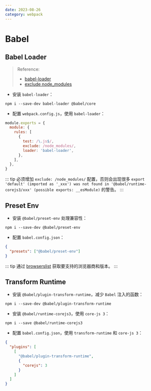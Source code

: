 ```yaml
---
date: 2023-08-26
category: webpack
---
```


# Babel

## Babel Loader

> Reference:
> - [babel-loader](https://webpack.js.org/loaders/babel-loader/)
> - [exclude node_modules](https://juejin.cn/post/7147547649221066783)

- 安装 `babel-loader`：

```npm
npm i --save-dev babel-loader @babel/core
```

- 配置 `webpack.config.js`，使用 `babel-loader`：

```javascript
module.exports = {
  module: {
    rules: [
      {
        test: /\.js$/,
        exclude: /node_modules/,
        loader: 'babel-loader',
      },
    ],
  },
}
```

::: tip
必须增加 `exclude: /node_modules/` 配置，否则会出现很多 `export 'default' (imported as '_xxx') was not found in '@babel/runtime-corejs3/xxx' (possible exports: __esModule)` 的警告。
:::

## Preset Env

- 安装 `@babel/preset-env` 处理兼容性：

```npm
npm i --save-dev @babel/preset-env
```

- 配置 `babel.config.json`：

```json
{
  "presets": ["@babel/preset-env"]
}
```

::: tip
通过 [browserslist](/blog/front_end/engineering/browserslist/) 获取要支持的浏览器商和版本。
:::

## Transform Runtime

- 安装 `@babel/plugin-transform-runtime`，减少 `Babel` 注入的函数：

```npm
npm i --save-dev @babel/plugin-transform-runtime
```

- 安装 `@babel/runtime-corejs3`，使用 `core-js 3`：

```npm
npm i --save @babel/runtime-corejs3
```

- 配置 `babel.config.json`，使用 `transform-runtime` 和 `core-js 3`：

```json
{
  "plugins": [
    [
      "@babel/plugin-transform-runtime",
      {
        "corejs": 3
      }
    ]
  ]
}
```
